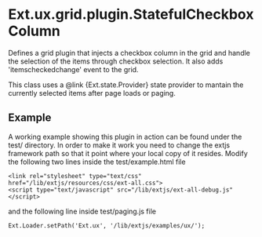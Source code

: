 Ext.ux.grid.plugin.StatefulCheckboxColumn
==

Defines a grid plugin that injects a checkbox column in the
grid and handle the selection of the items through checkbox
selection. It also adds 'itemscheckedchange' event to the grid.

This class uses a @link {Ext.state.Provider} state provider
to mantain the currently selected items after page loads or
paging.


Example
-------
A working example showing this plugin in action can be found under
the test/ directory. In order to make it work you need to change the
extjs framework path so that it point where your local copy of it resides.
Modify the following two lines inside the test/example.html file

    <link rel="stylesheet" type="text/css" href="/lib/extjs/resources/css/ext-all.css">
    <script type="text/javascript" src="/lib/extjs/ext-all-debug.js"</script>

and the following line inside test/paging.js file
    
    Ext.Loader.setPath('Ext.ux', '/lib/extjs/examples/ux/');
